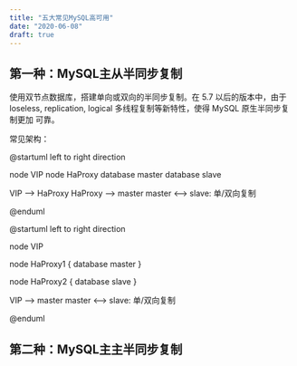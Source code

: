 ```yaml
---
title: "五大常见MySQL高可用"
date: "2020-06-08"
draft: true
---
```


## 第一种：MySQL主从半同步复制

使用双节点数据库，搭建单向或双向的半同步复制。在 5.7 以后的版本中，由于
loseless, replication, logical 多线程复制等新特性，使得 MySQL 原生半同步复制更加
可靠。

常见架构：

@startuml
left to right direction

node VIP
node HaProxy
database master
database slave

VIP --> HaProxy
HaProxy --> master
master <--> slave: 单/双向复制

@enduml

@startuml
left to right direction

node VIP

node HaProxy1 {
    database master
}

node HaProxy2 {
    database slave
}

VIP --> master
master <--> slave: 单/双向复制


@enduml

## 第二种：MySQL主主半同步复制
